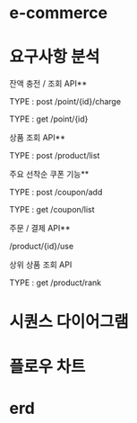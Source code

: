 # e-commerce


# 요구사항 분석

잔액 충전 / 조회 API**

TYPE : post 
/point/{id}/charge


TYPE : get
/point/{id}

상품 조회 API**

TYPE : post 
/product/list


주요 선착순 쿠폰 기능**

TYPE : post
/coupon/add

TYPE : get
/coupon/list


주문 / 결제 API**

/product/{id}/use


상위 상품 조회 API

TYPE : get
/product/rank



# 시퀀스 다이어그램 

# 플로우 차트

# erd

